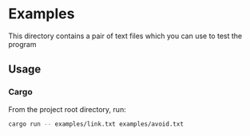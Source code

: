 # Examples
This directory contains a pair of text files which you can use to test the program

## Usage
### Cargo
From the project root directory, run:

```bash
cargo run -- examples/link.txt examples/avoid.txt
```
